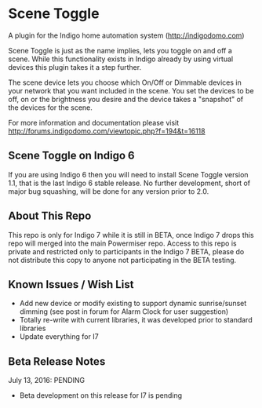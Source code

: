 Scene Toggle
==========

A plugin for the Indigo home automation system (http://indigodomo.com)

Scene Toggle is just as the name implies, lets you toggle on and off a scene.  While this functionality exists in Indigo already by using virtual devices this plugin takes it a step further.

The scene device lets you choose which On/Off or Dimmable devices in your network that you want included in the scene.  You set the devices to be off, on or the brightness you desire and the device takes a "snapshot" of the devices for the scene.

For more information and documentation please visit http://forums.indigodomo.com/viewtopic.php?f=194&t=16118

Scene Toggle on Indigo 6
-------------------
If you are using Indigo 6 then you will need to install Scene Toggle version 1.1, that is the last Indigo 6 stable release.  No further development, short of major bug squashing, will be done for any version prior to 2.0.

About This Repo
-------------------

This repo is only for Indigo 7 while it is still in BETA, once Indigo 7 drops this repo will merged into the main Powermiser repo.  Access to this repo is private and restricted only to participants in the Indigo 7 BETA, please do not distribute this copy to anyone not participating in the BETA testing.

Known Issues / Wish List
-------------------
* Add new device or modify existing to support dynamic sunrise/sunset dimming (see post in forum for Alarm Clock for user suggestion)
* Totally re-write with current libraries, it was developed prior to standard libraries
* Update everything for I7

Beta Release Notes
-------------------
July 13, 2016: PENDING
* Beta development on this release for I7 is pending